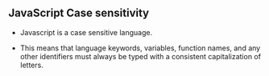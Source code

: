 ## JavaScript Case sensitivity

- Javascript is a case sensitive language.

- This means that language keywords, variables, function names, and any other identifiers must always be typed with a consistent capitalization of letters.